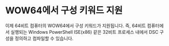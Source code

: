 # <a name="wow64-support-for-configuration-keyword"></a>WOW64에서 구성 키워드 지원

이제 64비트 컴퓨터의 WOW64에서 구성 키워드가 지원됩니다. 즉, 64비트 컴퓨터에서 실행되는 Windows PowerShell ISE(x86) 같은 32비트 프로세스 내에서 DSC 구성을 정의하고 컴파일할 수 있습니다.
